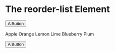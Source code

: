 # The reorder-list Element

<p hidden><strong><a href="https://auroratide.github.io/web-components/reorder-list">View this page with live demos!</a></strong></p>

<button>A Button</button>

<reorder-list>
    <reorder-item>Apple</reorder-item>
    <reorder-item>Orange</reorder-item>
    <reorder-item>Lemon</reorder-item>
    <reorder-item>Lime</reorder-item>
    <reorder-item>Blueberry</reorder-item>
    <reorder-item>Plum</reorder-item>
</reorder-list>

<button>A Button</button>
